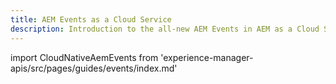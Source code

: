 ```yaml
---
title: AEM Events as a Cloud Service
description: Introduction to the all-new AEM Events in AEM as a Cloud Service
---
```


import CloudNativeAemEvents from 'experience-manager-apis/src/pages/guides/events/index.md'

<CloudNativeAemEvents />

